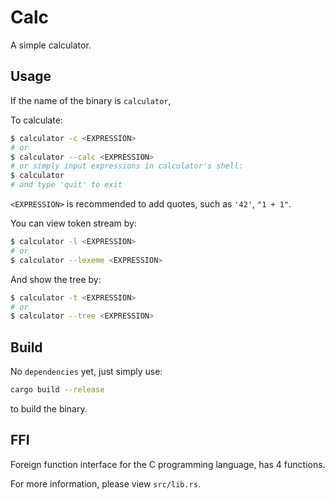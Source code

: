 # Calc

A simple calculator.

## Usage

If the name of the binary is `calculator`,

To calculate:

```bash
$ calculator -c <EXPRESSION>
# or
$ calculator --calc <EXPRESSION>
# or simply input expressions in calculator's shell:
$ calculator
# and type 'quit' to exit
```

`<EXPRESSION>` is recommended to add quotes,
such as `'42'`, `"1 + 1"`.

You can view token stream by:

```bash
$ calculator -l <EXPRESSION>
# or
$ calculator --lexeme <EXPRESSION>
```

And show the tree by:

```bash
$ calculator -t <EXPRESSION>
# or
$ calculator --tree <EXPRESSION>
```

## Build

No `dependencies` yet, just simply use:

```bash
cargo build --release
```

to build the binary.

## FFI

Foreign function interface for the C programming language, has 4 functions.

For more information, please view `src/lib.rs`.
